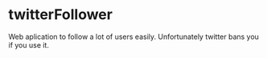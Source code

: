twitterFollower
===============

Web aplication to follow a lot of users easily. Unfortunately twitter bans you if you use it.
